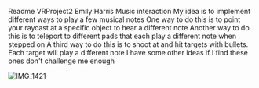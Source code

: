 Readme
VRProject2
Emily Harris
Music interaction
My idea is to implement different ways to play a few musical notes
One way to do this is to point your raycast at a specific object to hear a different note 
Another way to do this is to teleport to different pads that each play a different note when stepped on
A third way to do this is to shoot at and hit targets with bullets. Each target will play a different note
I have some other ideas if I find these ones don't challenge me enough

![IMG_1421](https://github.com/user-attachments/assets/eef0db32-76a4-4a94-a5cd-f3531185b7f2)
